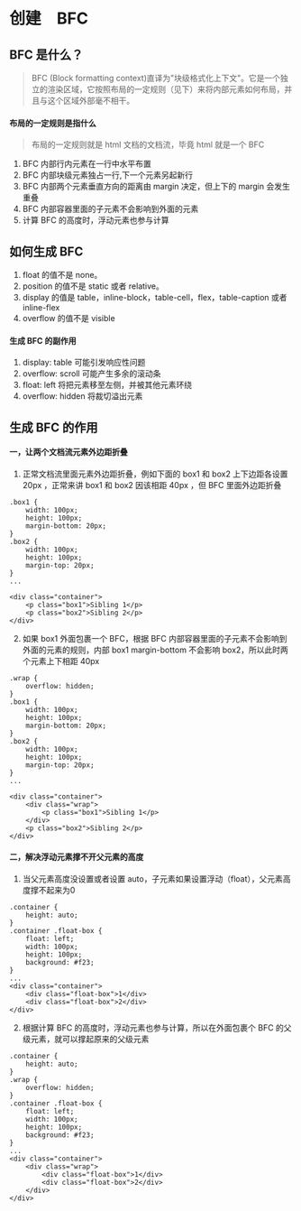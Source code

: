 # 创建　BFC
## BFC 是什么？
> BFC (Block formatting context)直译为"块级格式化上下文"。它是一个独立的渲染区域，它按照布局的一定规则（见下）来将内部元素如何布局，并且与这个区域外部毫不相干。

#### 布局的一定规则是指什么
> 布局的一定规则就是 html 文档的文档流，毕竟 html 就是一个 BFC

1. BFC 内部行内元素在一行中水平布置
2. BFC 内部块级元素独占一行,下一个元素另起新行
3. BFC 内部两个元素垂直方向的距离由 margin 决定，但上下的 margin 会发生重叠
4. BFC 内部容器里面的子元素不会影响到外面的元素
5. 计算 BFC 的高度时，浮动元素也参与计算

## 如何生成 BFC
1. float 的值不是 none。
2. position 的值不是 static 或者 relative。
3. display 的值是 table，inline-block，table-cell，flex，table-caption 或者 inline-flex
4. overflow 的值不是 visible

#### 生成 BFC 的副作用
1. display: table 可能引发响应性问题
2. overflow: scroll 可能产生多余的滚动条
3. float: left 将把元素移至左侧，并被其他元素环绕
4. overflow: hidden 将裁切溢出元素

## 生成 BFC 的作用
#### 一，让两个文档流元素外边距折叠
1. 正常文档流里面元素外边距折叠，例如下面的 box1 和 box2 上下边距各设置 20px ，正常来讲 box1 和 box2 因该相距 40px ，但 BFC 里面外边距折叠

```
.box1 {
    width: 100px;
    height: 100px;
    margin-bottom: 20px;
}
.box2 {
    width: 100px;
    height: 100px;
    margin-top: 20px;
}
...

<div class="container">
    <p class="box1">Sibling 1</p>
    <p class="box2">Sibling 2</p>
</div>
```

2. 如果 box1 外面包裹一个 BFC，根据 BFC 内部容器里面的子元素不会影响到外面的元素的规则，内部 box1 margin-bottom 不会影响 box2，所以此时两个元素上下相距 40px

```
.wrap {
    overflow: hidden;
}
.box1 {
    width: 100px;
    height: 100px;
    margin-bottom: 20px;
}
.box2 {
    width: 100px;
    height: 100px;
    margin-top: 20px;
}
...

<div class="container">
    <div class="wrap">
        <p class="box1">Sibling 1</p>
    </div>
    <p class="box2">Sibling 2</p>
</div>
```

#### 二，解决浮动元素撑不开父元素的高度
1. 当父元素高度没设置或者设置 auto，子元素如果设置浮动（float），父元素高度撑不起来为0

```
.container {
    height: auto;
}
.container .float-box {
    float: left;
    width: 100px;
    height: 100px;
    background: #f23;
}
...
<div class="container">
    <div class="float-box">1</div>
    <div class="float-box">2</div>
</div>
```

2. 根据计算 BFC 的高度时，浮动元素也参与计算，所以在外面包裹个 BFC 的父级元素，就可以撑起原来的父级元素


```
.container {
    height: auto;
}
.wrap {
    overflow: hidden;
}
.container .float-box {
    float: left;
    width: 100px;
    height: 100px;
    background: #f23;
}
...
<div class="container">
    <div class="wrap">
        <div class="float-box">1</div>
        <div class="float-box">2</div>
    </div>
</div>
```